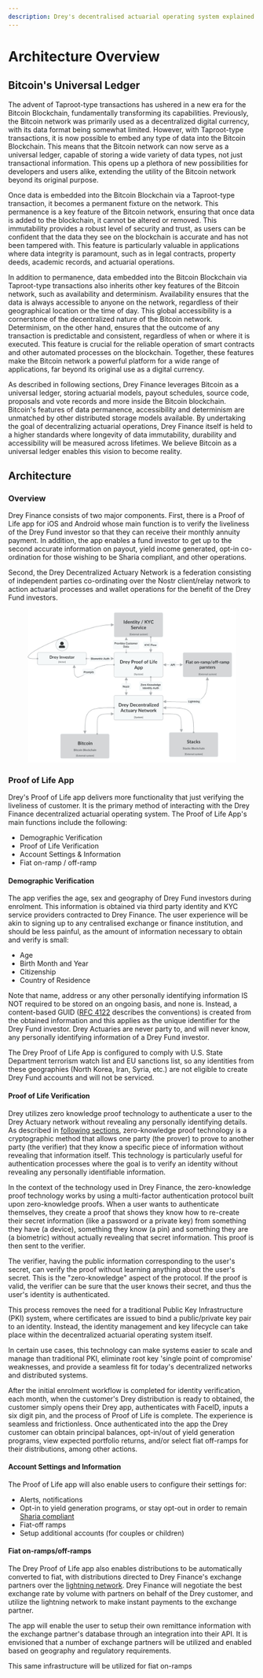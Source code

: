 ```yaml
---
description: Drey's decentralised actuarial operating system explained.
---
```


# Architecture Overview

## Bitcoin's Universal Ledger

The advent of Taproot-type transactions has ushered in a new era for the Bitcoin Blockchain, fundamentally transforming its capabilities. Previously, the Bitcoin network was primarily used as a decentralized digital currency, with its data format being somewhat limited. However, with Taproot-type transactions, it is now possible to embed any type of data into the Bitcoin Blockchain. This means that the Bitcoin network can now serve as a universal ledger, capable of storing a wide variety of data types, not just transactional information. This opens up a plethora of new possibilities for developers and users alike, extending the utility of the Bitcoin network beyond its original purpose.

Once data is embedded into the Bitcoin Blockchain via a Taproot-type transaction, it becomes a permanent fixture on the network. This permanence is a key feature of the Bitcoin network, ensuring that once data is added to the blockchain, it cannot be altered or removed. This immutability provides a robust level of security and trust, as users can be confident that the data they see on the blockchain is accurate and has not been tampered with. This feature is particularly valuable in applications where data integrity is paramount, such as in legal contracts, property deeds, academic records, and actuarial operations.

In addition to permanence, data embedded into the Bitcoin Blockchain via Taproot-type transactions also inherits other key features of the Bitcoin network, such as availability and determinism. Availability ensures that the data is always accessible to anyone on the network, regardless of their geographical location or the time of day. This global accessibility is a cornerstone of the decentralized nature of the Bitcoin network. Determinism, on the other hand, ensures that the outcome of any transaction is predictable and consistent, regardless of when or where it is executed. This feature is crucial for the reliable operation of smart contracts and other automated processes on the blockchain. Together, these features make the Bitcoin network a powerful platform for a wide range of applications, far beyond its original use as a digital currency.

As described in following sections, Drey Finance leverages Bitcoin as a universal ledger, storing actuarial models, payout schedules, source code, proposals and vote records and more inside the Bitcoin blockchain. Bitcoin's features of data permanence, accessibility and determinism are unmatched by other distributed storage models available. By undertaking the goal of decentralizing actuarial operations, Drey Finance itself is held to a higher standards where longevity of data immutability, durability and accessibility will be measured across lifetimes. We believe Bitcoin as a universal ledger enables this vision to become reality.

## Architecture

### Overview

Drey Finance consists of two major components. First, there is a Proof of Life app for iOS and Android whose main function is to verify the liveliness of the Drey Fund investor so that they can receive their monthly annuity payment. In addition, the app enables a fund investor to get up to the second accurate information on payout, yield income generated, opt-in co-ordination for those wishing to be Sharia compliant, and other operations.&#x20;

Second, the Drey Decentralized Actuary Network is a federation consisting of independent parties co-ordinating over the Nostr client/relay network to action actuarial processes and wallet operations for the benefit of the Drey Fund investors.

<figure><img src=".gitbook/assets/Drey Finance - Diagram 2.png" alt=""><figcaption></figcaption></figure>

### Proof of Life App

Drey's Proof of Life app delivers more functionality that just verifying the liveliness of customer. It is the primary method of interacting with the Drey Finance decentralized actuarial operating system. The Proof of Life App's main functions include the following:

* Demographic Verification
* Proof of Life Verification
* Account Settings & Information
* Fiat on-ramp / off-ramp

#### Demographic Verification

The app verifies the age, sex and geography of Drey Fund investors during enrolment. This information is obtained via third party identity and KYC service providers contracted to Drey Finance. The user experience will be akin to signing up to any centralised exchange or finance institution, and should be less painful, as the amount of information necessary to obtain and verify is small:

* Age
* Birth Month and Year
* Citizenship
* Country of Residence

Note that name, address or any other personally identifying information IS NOT required to be stored on an ongoing basis, and none is. Instead, a content-based GUID ([RFC 4122](http://www.ietf.org/rfc/rfc4122.txt) describes the conventions) is created from the obtained information and this applies as the unique identifier for the Drey Fund investor. Drey Actuaries are never party to, and will never know, any personally identifying information of a Drey Fund investor.

The Drey Proof of Life App is configured to comply with U.S. State Department terrorism watch list and EU sanctions list, so any identities from these geographies (North Korea, Iran, Syria, etc.) are not eligible to create Drey Fund accounts and will not be serviced.

#### Proof of Life Verification

Drey utilizes zero knowledge proof technology to authenticate a user to the Drey Actuary network without revealing any personally identifying details. As described in [following sections](cryptography-overview.md), zero-knowledge proof technology is a cryptographic method that allows one party (the prover) to prove to another party (the verifier) that they know a specific piece of information without revealing that information itself. This technology is particularly useful for authentication processes where the goal is to verify an identity without revealing any personally identifiable information.

In the context of the technology used in Drey Finance, the zero-knowledge proof technology works by using a multi-factor authentication protocol built upon zero-knowledge proofs. When a user wants to authenticate themselves, they create a proof that shows they know how to re-create their secret information (like a password or a private key) from something they have (a device), something they know (a pin) and something they are (a biometric) without actually revealing that secret information. This proof is then sent to the verifier.

The verifier, having the public information corresponding to the user's secret, can verify the proof without learning anything about the user's secret. This is the "zero-knowledge" aspect of the protocol. If the proof is valid, the verifier can be sure that the user knows their secret, and thus the user's identity is authenticated.

This process removes the need for a traditional Public Key Infrastructure (PKI) system, where certificates are issued to bind a public/private key pair to an identity. Instead, the identity management and key lifecycle can take place within the decentralized actuarial operating system itself.

In certain use cases, this technology can make systems easier to scale and manage than traditional PKI, eliminate root key 'single point of compromise' weaknesses, and provide a seamless fit for today's decentralized networks and distributed systems.

After the initial enrolment workflow is completed for identity verification, each month, when the customer's Drey distribution is ready to obtained, the customer simply opens their Drey app, authenticates with FaceID, inputs a six digit pin, and the process of Proof of Life is complete. The experience is seamless and frictionless. Once authenticated into the app the Drey customer can obtain principal balances, opt-in/out of yield generation programs, view expected portfolio returns,   and/or select fiat off-ramps for their distributions, among other actions.

#### Account Settings and Information

The Proof of Life app will also enable users to configure their settings for:

* Alerts, notifications&#x20;
* Opt-in to yield generation programs, or stay opt-out in order to remain [Sharia compliant](https://www.bankofengland.co.uk/explainers/what-is-islamic-finance)
* Fiat-off ramps
* Setup additional accounts (for couples or children)

#### Fiat on-ramps/off-ramps

The Drey Proof of Life app also enables distributions to be automatically converted to fiat, with distributions directed to Drey Finance's exchange partners over the [lightning network](https://lightning.network/). Drey Finance will negotiate the best exchange rate by volume with partners on behalf of the Drey customer, and utilize the lightning network to make instant payments to the exchange partner.&#x20;

The app will enable the user to setup their own remittance information with the exchange partner's database through an integration into their API. It is envisioned that a number of exchange partners will be utilized and enabled based on geography and regulatory requirements.

This same infrastructure will be utilized for fiat on-ramps&#x20;
